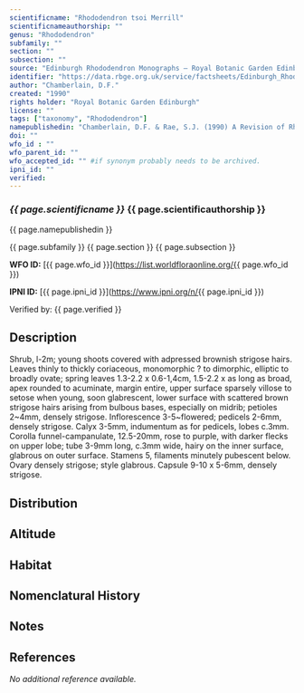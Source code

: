 ```yaml
---
scientificname: "Rhododendron tsoi Merrill"
scientificnameauthorship: ""
genus: "Rhododendron"
subfamily: ""
section: ""
subsection: ""
source: "Edinburgh Rhododendron Monographs – Royal Botanic Garden Edinburgh"
identifier: "https://data.rbge.org.uk/service/factsheets/Edinburgh_Rhododendron_Monographs.xhtml"
author: "Chamberlain, D.F."
created: "1990"
rights holder: "Royal Botanic Garden Edinburgh"
license: ""
tags: ["taxonomy", "Rhododendron"]
namepublishedin: "Chamberlain, D.F. & Rae, S.J. (1990) A Revision of Rhododendron IV Subgenus Tsutsusi. Edinburgh Journal of Botany 47(2):136"
doi: ""
wfo_id : ""
wfo_parent_id: ""
wfo_accepted_id: "" #if synonym probably needs to be archived.                      
ipni_id: ""
verified:
---
```

### _{{ page.scientificname }}_ {{ page.scientificauthorship }}
 {{ page.namepublishedin }}

{{ page.subfamily }} {{ page.section }} {{ page.subsection }}

**WFO ID:** [{{ page.wfo_id }}](https://list.worldfloraonline.org/{{ page.wfo_id }})

**IPNI ID:** [{{ page.ipni_id }}](https://www.ipni.org/n/{{ page.ipni_id }})

Verified by: {{ page.verified }}



## Description
Shrub, l-2m; young shoots covered with adpressed brownish strigose hairs. Leaves thinly to thickly coriaceous, monomorphic ? to dimorphic, elliptic to broadly ovate; spring leaves 1.3-2.2 x 0.6-1,4cm, 1.5-2.2 x as long as broad, apex rounded to acuminate, margin entire, upper surface sparsely villose to setose when young, soon glabrescent, lower surface with scattered brown strigose hairs arising from bulbous bases, especially on midrib; petioles 2~4mm, densely strigose. Inflorescence 3-5~flowered; pedicels 2-6mm, densely strigose. Calyx 3-5mm, indumentum as for pedicels, lobes c.3mm. Corolla funnel-campanulate, 12.5-20mm, rose to purple, with darker flecks on upper lobe; tube 3-9mm long, c.3mm wide, hairy on the inner surface, glabrous on outer surface. Stamens 5, filaments minutely pubescent below. Ovary densely strigose; style glabrous. Capsule 9-10 x 5-6mm, densely strigose.

## Distribution


## Altitude


## Habitat


## Nomenclatural History

                       
## Notes


## References

_No additional reference available._
